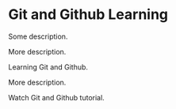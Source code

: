 # Git and Github Learning
Some description.  

More description.   

Learning Git and Github.   

More description.  

Watch Git and Github tutorial.

